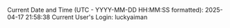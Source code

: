 Current Date and Time (UTC - YYYY-MM-DD HH:MM:SS formatted): 2025-04-17 21:58:38
Current User's Login: luckyaiman
